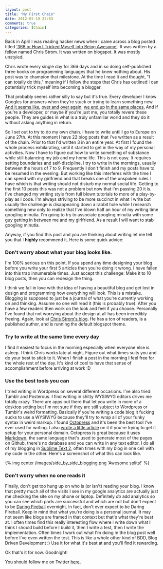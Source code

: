 ```yaml
---
layout: post
title: "My First Chain"
date: 2012-05-19 22:53
comments: true
categories: [Chain]
---
```


Back in April I was reading hacker news when I came across a blog posted titled ['366 or How I Tricked Myself into Being Awesome'](http://japhr.blogspot.com/2012/04/366-or-how-i-tricked-myself-into-being.html). It was written by a fellow named Chris Strom. It was written on blogspot. It was mostly unstyled.

Chris wrote every single day for 366 days and in so doing self-published three books on programming languages that he knew nothing about. His post was to champion that milestone. At the time I read it and thought, "I can totally do this," meaning if I follow the steps that Chris has outlined I can potentially trick myself into becoming a blogger.

That probably seems rather silly to say but it's true. Every developer I know Googles for answers when they're stuck or trying to learn something new. [And it seems like](http://css-tricks.com/), [over and](http://www.alistapart.com/) [over again](http://www.leebrimelow.com/), [we end up](http://devblog.avdi.org/) [in the same places.](http://yehudakatz.com/) And if you're a developer, or maybe if you're just me, you totally revere these people. They are guides in what is a truly unfamiliar world and they do it without asking anything in return.

So I set out to try to do my own chain. I have to write until I go to Europe on June 27th. At this moment I have 22 blog posts that I've written as a result of the chain. Prior to that I'd written 3 in an entire year. At first I found the whole process exhilarating, until it started to get in the way of my personal activities. Now I have to figure out how to write something of substance while still balancing my job and my home life. This is not easy. It requires setting boundaries and self-discipline. I try to write in the mornings, usually between the hours of 7 to 9. Frequently I don't finish and my posts have to be resumed in the evening. But working like this interferes with the time I can spend with my girlfriend and that breaks one of the unspoken rules I have which is that writing should not disturb my normal social life. Getting to the first 10 posts this was not a problem but now that I'm passing 20 it is. I've changed my writing style from full blown tutorials to more of a play-by-play as I code. I'm always striving to be more succinct in what I write but usually the challenge is disappearing down a rabbit hole while I research something new only to realize that I've blown half an hour of my writing time googling minutia. I'm going to try to associate googling minutia with some guy getting in between me and my girlfriend. As a result I will want to stab googling minutia.

Anyway, if you find this post and you are thinking about writing let me tell you that I **highly** recommend it. Here is some quick advice:

### Don't worry about what your blog looks like.

I'm 100% serious on this point. If you spend any time designing your blog before you write your first 5 articles then you're doing it wrong. I have fallen into this trap innumerable times. Just accept this challenge: Make it to 10 blog posts, then you can redesign the thing.

I think we fall in love with the idea of having a beautiful blog and get lost in design and programming how everything will look. This is a mistake. Blogging is supposed to just be a journal of what you're currently working on and thinking. Assume no one will read it (this is probably true). After you have a few readers then work on the look and feel if you choose. Personally I've found that not worrying about the design at all has been incredibly freeing. Again, look at [Chris Strom's blog](http://japhr.blogspot.com/2012/04/366-or-how-i-tricked-myself-into-being.html). He has a ton of readers, is a published author, and is running the default blogspot theme.


### Try to write at the same time every day

I find it easiest to focus in the morning especially when everyone else is asleep. I think Chris works late at night. Figure out what times suits you and do your best to stick to it. When I finish a post in the morning I feel free for the whole rest of the day. It's kind of cool to have that sense of accomplishment before arriving at work :D

### Use the best tools you can

I tried writing in Wordpress on several different occasions. I've also tried Tumblr and Posterous. I find writing in shitty WYSIWYG editors drives me totally crazy. There are apps out there that let you write in more of a desktop setting but I'm not sure if they are still subject to Wordpress or Tumblr's weird formatting. Basically if you're writing a code blog it fucking sucks to use a WYSIWYG because they'll try to wrap all of your funky syntax in weird markup. I found [Octopress](http://octopress.org/) and it's been the best tool I've ever used for writing. I also [wrote a little article](http://robdodson.me/blog/2012/04/30/custom-domain-with-octopress-and-github-pages/) on it if you're trying to get it setup for your personal domain. Octopress is great because it uses [Markdown](http://daringfireball.net/projects/markdown/), the same language that's used to generate most of the pages on Github, there's no database and you can write in any text editor. I do all of my blogging in [Sublime Text 2](http://www.sublimetext.com/2), often times with my blog in one cell with my code in the other. Here's a screenshot of what this can look like.


{% img center /images/side_by_side_blogging.png 'Awesome splits!' %}

### Don't worry when no one reads it

Finally, don't get too hung up on who is (or isn't) reading your blog. I know that pretty much all of the visits I see in my google analytics are actually just me checking the site on my phone or laptop. Definitely *do* add analytics so you can see which parts are successful and which are not but don't expect to be [Daring Fireball](http://daringfireball.net/) overnight. In fact, don't ever expect to be Daring Fireball. Keep in mind that what you're doing is a personal journal. It may not seem like blogs are framed in that context but that's what they're best at. I often times find this really interesting flow where I write down what I think I should build before I build it, then I write a test, then I write the implementation. Often times I work out what I'm doing in the blog post well before I've even written the test. This is like a whole other kind of BDD, Blog Driven Development :) Use it for what it's best at and you'll find it rewarding.

Ok that's it for now. Goodnight!

You should follow me on Twitter [here.](http://twitter.com/rob_dodson)
